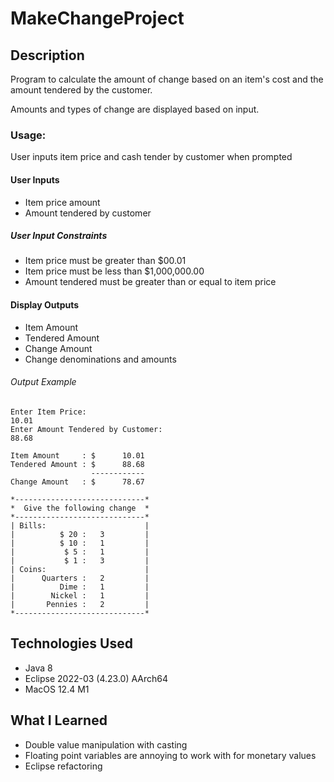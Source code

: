 # MakeChangeProject

## Description

Program to calculate the amount of change based on an item's cost and the amount
tendered by the customer.

Amounts and types of change are displayed based on input.

### Usage:
User inputs item price and cash tender by customer when prompted

#### User Inputs
- Item price amount
- Amount tendered by customer

##### User Input Constraints
- Item price must be greater than $00.01
- Item price must be less than $1,000,000.00
- Amount tendered must be greater than or equal to item price

#### Display Outputs
- Item Amount
- Tendered Amount
- Change Amount
- Change denominations and amounts

###### Output Example

```formatted output
Enter Item Price: 
10.01
Enter Amount Tendered by Customer: 
88.68

Item Amount     : $      10.01
Tendered Amount : $      88.68
                  ------------
Change Amount   : $      78.67

*-----------------------------*
*  Give the following change  *
*-----------------------------*
| Bills:                      |
|          $ 20 :   3         |
|          $ 10 :   1         |
|           $ 5 :   1         |
|           $ 1 :   3         |
| Coins:                      |
|      Quarters :   2         |
|          Dime :   1         |
|        Nickel :   1         |
|       Pennies :   2         |
*-----------------------------*
```

## Technologies Used
- Java 8
- Eclipse 2022-03 (4.23.0) AArch64
- MacOS 12.4 M1

## What I Learned
- Double value manipulation with casting
- Floating point variables are annoying to work with for monetary values
- Eclipse refactoring
